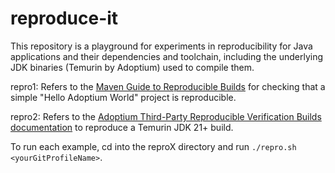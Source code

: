 # reproduce-it

This repository is a playground for experiments in reproducibility for Java applications and their dependencies and toolchain, including the underlying JDK binaries (Temurin by Adoptium) used to compile them.

repro1: Refers to the [Maven Guide to Reproducible Builds](https://maven.apache.org/guides/mini/guide-reproducible-builds.html) for checking that a simple "Hello Adoptium World" project is reproducible.

repro2: Refers to the [Adoptium Third-Party Reproducible Verification Builds documentation](https://adoptium.net/docs/reproducible-verification-builds/) to reproduce a Temurin JDK 21+ build.

To run each example, cd into the reproX directory and run `./repro.sh <yourGitProfileName>`.

